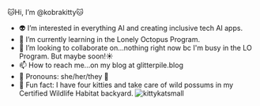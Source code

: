 🐱Hi, I’m @kobrakitty🐱<br>
- 👽 I’m interested in everything AI and creating inclusive tech AI apps.
- 🌟 I’m currently learning in the Lonely Octopus Program. 
- 📑 I’m looking to collaborate on...nothing right now bc I'm busy in the LO Program. But maybe soon!☀️
- 📫 How to reach me...on my blog at glitterpile.blog
- 🤗 Pronouns: she/her/they 🌈  
- 🌼 Fun fact: I have four kitties and take care of wild possums in my Certified Wildlife Habitat backyard. 
![kittykatsmall](https://github.com/user-attachments/assets/a0179db5-7f6b-4f35-a4c7-f164e4835d36) <br>
<!---
kobrakitty/kobrakitty is a ✨ special ✨ repository because its `README.md` (this file) appears on your GitHub profile.
You can click the Preview link to take a look at your changes.
--->


